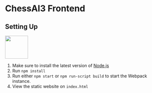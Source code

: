 # ChessAI3 Frontend

## Setting Up
<img src="https://seeklogo.com/images/N/nodejs-logo-FBE122E377-seeklogo.com.png" width="75">

1. Make sure to install the latest version of [Node.js](https://nodejs.org/en/)
2. Run `npm install`
3. Run either `npm start` or `npm run-script build` to start the Webpack instance.
4. View the static website on `index.html`
